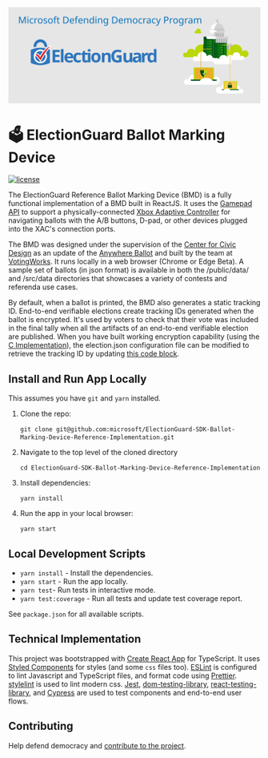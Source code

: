 ![Microsoft Defending Democracy Program: ElectionGuard](images/electionguard-banner.svg)

# 🗳 ElectionGuard Ballot Marking Device 
[![license](https://img.shields.io/github/license/microsoft/electionguard-admin-device)](License)

The ElectionGuard Reference Ballot Marking Device (BMD) is a fully functional
implementation of a BMD built in ReactJS. It uses the
[Gamepad API](https://developer.mozilla.org/en-US/docs/Web/API/Gamepad_API) to
support a physically-connected
[Xbox Adaptive Controller](https://www.xbox.com/en-US/xbox-one/accessories/controllers/xbox-adaptive-controller)
for navigating ballots with the A/B buttons, D-pad, or other devices plugged
into the XAC's connection ports.

The BMD was designed under the supervision of the
[Center for Civic Design](https://civicdesign.org) as an update of the
[Anywhere Ballot](https://civicdesign.org/projects/anywhere-ballot/) and built
by the team at [VotingWorks](https://voting.works). It runs locally in a web
browser (Chrome or Edge Beta). A sample set of ballots (in json format) is
available in both the /public/data/ and /src/data directories that showcases a
variety of contests and referenda use cases.

By default, when a ballot is printed, the BMD also generates a static tracking
ID. End-to-end verifiable elections create tracking IDs generated when the
ballot is encrypted. It's used by voters to check that their vote was included
in the final tally when all the artifacts of an end-to-end verifiable election
are published. When you have built working encryption capability (using the
[C Implementation](https://github.com/microsoft/ElectionGuard-SDK-C-Implementation)),
the election.json configuration file can be modified to retrieve the tracking ID
by updating
[this code block](https://github.com/microsoft/ElectionGuard-SDK-Ballot-Marking-Device-Reference-Implementation/blob/edee95d90fc5a4ce17a6cd9d537f9200b189e05d/src/endToEnd.ts#L14).

## Install and Run App Locally

This assumes you have `git` and `yarn` installed.

1. Clone the repo:

   ```
   git clone git@github.com:microsoft/ElectionGuard-SDK-Ballot-Marking-Device-Reference-Implementation.git
   ```

1. Navigate to the top level of the cloned directory

   ```
   cd ElectionGuard-SDK-Ballot-Marking-Device-Reference-Implementation
   ```

1. Install dependencies:

   ```
   yarn install
   ```

1. Run the app in your local browser:

   ```
   yarn start
   ```

## Local Development Scripts

- `yarn install` - Install the dependencies.
- `yarn start` - Run the app locally.
- `yarn test`- Run tests in interactive mode.
- `yarn test:coverage` - Run all tests and update test coverage report.

See `package.json` for all available scripts.

## Technical Implementation

This project was bootstrapped with
[Create React App](https://github.com/facebook/create-react-app) for TypeScript.
It uses [Styled Components](https://www.styled-components.com/docs/) for styles
(and some `css` files too). [ESLint](https://eslint.org/) is configured to lint
Javascript and TypeScript files, and format code using
[Prettier](https://prettier.io/). [stylelint](https://stylelint.io/) is used to
lint modern css. [Jest](https://jestjs.io/),
[dom-testing-library](https://testing-library.com),
[react-testing-library](https://github.com/kentcdodds/react-testing-library),
and [Cypress](https://www.cypress.io/) are used to test components and
end-to-end user flows.

## Contributing

Help defend democracy and [contribute to the project](CONTRIBUTING).